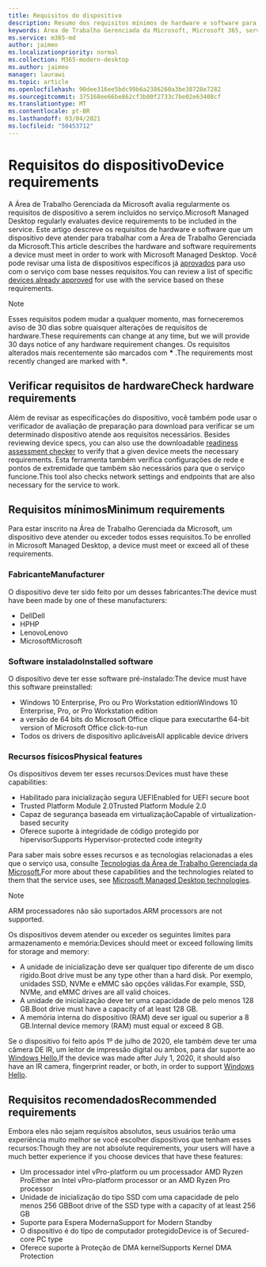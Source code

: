 ```yaml
---
title: Requisitos do dispositivo
description: Resumo dos requisitos mínimos de hardware e software para dispositivos trabalharem com a Área de Trabalho Gerenciada da Microsoft
keywords: Área de Trabalho Gerenciada da Microsoft, Microsoft 365, serviço, documentação
ms.service: m365-md
author: jaimeo
ms.localizationpriority: normal
ms.collection: M365-modern-desktop
ms.author: jaimeo
manager: laurawi
ms.topic: article
ms.openlocfilehash: 90dee316ee5bdc99b6a2386260a3be38728e7282
ms.sourcegitcommit: 375168ee66be862cf3b00f2733c7be02e63408cf
ms.translationtype: MT
ms.contentlocale: pt-BR
ms.lasthandoff: 03/04/2021
ms.locfileid: "50453712"
---
```

# <a name="device-requirements"></a><span data-ttu-id="3fac8-104">Requisitos do dispositivo</span><span class="sxs-lookup"><span data-stu-id="3fac8-104">Device requirements</span></span>

<span data-ttu-id="3fac8-105">A Área de Trabalho Gerenciada da Microsoft avalia regularmente os requisitos de dispositivo a serem incluídos no serviço.</span><span class="sxs-lookup"><span data-stu-id="3fac8-105">Microsoft Managed Desktop regularly evaluates device requirements to be included in the service.</span></span> <span data-ttu-id="3fac8-106">Este artigo descreve os requisitos de hardware e software que um dispositivo deve atender para trabalhar com a Área de Trabalho Gerenciada da Microsoft.</span><span class="sxs-lookup"><span data-stu-id="3fac8-106">This article describes the hardware and software requirements a device must meet in order to work with Microsoft Managed Desktop.</span></span> <span data-ttu-id="3fac8-107">Você pode revisar uma lista de dispositivos específicos já [aprovados](device-list.md) para uso com o serviço com base nesses requisitos.</span><span class="sxs-lookup"><span data-stu-id="3fac8-107">You can review a list of specific [devices already approved](device-list.md) for use with the service based on these requirements.</span></span>

> [!NOTE]
> <span data-ttu-id="3fac8-108">Esses requisitos podem mudar a qualquer momento, mas forneceremos aviso de 30 dias sobre quaisquer alterações de requisitos de hardware.</span><span class="sxs-lookup"><span data-stu-id="3fac8-108">These requirements can change at any time, but we will provide 30 days notice of any hardware requirement changes.</span></span> <span data-ttu-id="3fac8-109">Os requisitos alterados mais recentemente são marcados com **\*** .</span><span class="sxs-lookup"><span data-stu-id="3fac8-109">The requirements most recently changed are marked with **\***.</span></span> 

## <a name="check-hardware-requirements"></a><span data-ttu-id="3fac8-110">Verificar requisitos de hardware</span><span class="sxs-lookup"><span data-stu-id="3fac8-110">Check hardware requirements</span></span>

<span data-ttu-id="3fac8-111">Além de revisar as especificações do dispositivo, você também pode usar o verificador de avaliação de preparação para download para verificar se um determinado dispositivo atende aos requisitos necessários. [](../get-ready/readiness-assessment-downloadable.md)</span><span class="sxs-lookup"><span data-stu-id="3fac8-111">Besides reviewing device specs, you can also use the downloadable [readiness assessment checker](../get-ready/readiness-assessment-downloadable.md) to verify that a given device meets the necessary requirements.</span></span> <span data-ttu-id="3fac8-112">Esta ferramenta também verifica configurações de rede e pontos de extremidade que também são necessários para que o serviço funcione.</span><span class="sxs-lookup"><span data-stu-id="3fac8-112">This tool also checks network settings and endpoints that are also necessary for the service to work.</span></span>

## <a name="minimum-requirements"></a><span data-ttu-id="3fac8-113">Requisitos mínimos</span><span class="sxs-lookup"><span data-stu-id="3fac8-113">Minimum requirements</span></span>

<span data-ttu-id="3fac8-114">Para estar inscrito na Área de Trabalho Gerenciada da Microsoft, um dispositivo deve atender ou exceder todos esses requisitos.</span><span class="sxs-lookup"><span data-stu-id="3fac8-114">To be enrolled in Microsoft Managed Desktop, a device must meet or exceed all of these requirements.</span></span>

### <a name="manufacturer"></a><span data-ttu-id="3fac8-115">Fabricante</span><span class="sxs-lookup"><span data-stu-id="3fac8-115">Manufacturer</span></span>

<span data-ttu-id="3fac8-116">O dispositivo deve ter sido feito por um desses fabricantes:</span><span class="sxs-lookup"><span data-stu-id="3fac8-116">The device must have been made by one of these manufacturers:</span></span>

- <span data-ttu-id="3fac8-117">Dell</span><span class="sxs-lookup"><span data-stu-id="3fac8-117">Dell</span></span>
- <span data-ttu-id="3fac8-118">HP</span><span class="sxs-lookup"><span data-stu-id="3fac8-118">HP</span></span>
- <span data-ttu-id="3fac8-119">Lenovo</span><span class="sxs-lookup"><span data-stu-id="3fac8-119">Lenovo</span></span>
- <span data-ttu-id="3fac8-120">Microsoft</span><span class="sxs-lookup"><span data-stu-id="3fac8-120">Microsoft</span></span>


### <a name="installed-software"></a><span data-ttu-id="3fac8-121">Software instalado</span><span class="sxs-lookup"><span data-stu-id="3fac8-121">Installed software</span></span>

<span data-ttu-id="3fac8-122">O dispositivo deve ter esse software pré-instalado:</span><span class="sxs-lookup"><span data-stu-id="3fac8-122">The device must have this software preinstalled:</span></span>

- <span data-ttu-id="3fac8-123">Windows 10 Enterprise, Pro ou Pro Workstation edition</span><span class="sxs-lookup"><span data-stu-id="3fac8-123">Windows 10 Enterprise, Pro, or Pro Workstation edition</span></span>
- <span data-ttu-id="3fac8-124">a versão de 64 bits do Microsoft Office clique para executar</span><span class="sxs-lookup"><span data-stu-id="3fac8-124">the 64-bit version of Microsoft Office click-to-run</span></span> 
- <span data-ttu-id="3fac8-125">Todos os drivers de dispositivo aplicáveis</span><span class="sxs-lookup"><span data-stu-id="3fac8-125">All applicable device drivers</span></span>


### <a name="physical-features"></a><span data-ttu-id="3fac8-126">Recursos físicos</span><span class="sxs-lookup"><span data-stu-id="3fac8-126">Physical features</span></span>

<span data-ttu-id="3fac8-127">Os dispositivos devem ter esses recursos:</span><span class="sxs-lookup"><span data-stu-id="3fac8-127">Devices must have these capabilities:</span></span>

- <span data-ttu-id="3fac8-128">Habilitado para inicialização segura UEFI</span><span class="sxs-lookup"><span data-stu-id="3fac8-128">Enabled for UEFI secure boot</span></span> 
- <span data-ttu-id="3fac8-129">Trusted Platform Module 2.0</span><span class="sxs-lookup"><span data-stu-id="3fac8-129">Trusted Platform Module 2.0</span></span> 
- <span data-ttu-id="3fac8-130">Capaz de segurança baseada em virtualização</span><span class="sxs-lookup"><span data-stu-id="3fac8-130">Capable of virtualization-based security</span></span> 
- <span data-ttu-id="3fac8-131">Oferece suporte à integridade de código protegido por hipervisor</span><span class="sxs-lookup"><span data-stu-id="3fac8-131">Supports Hypervisor-protected code integrity</span></span> 

<span data-ttu-id="3fac8-132">Para saber mais sobre esses recursos e as tecnologias relacionadas a eles que o serviço usa, consulte [Tecnologias da Área de Trabalho Gerenciada da Microsoft.](../intro/technologies.md)</span><span class="sxs-lookup"><span data-stu-id="3fac8-132">For more about these capabilities and the technologies related to them that the service uses, see [Microsoft Managed Desktop technologies](../intro/technologies.md).</span></span>

> [!NOTE]
> <span data-ttu-id="3fac8-133">ARM processadores não são suportados.</span><span class="sxs-lookup"><span data-stu-id="3fac8-133">ARM processors are not supported.</span></span>

<span data-ttu-id="3fac8-134">Os dispositivos devem atender ou exceder os seguintes limites para armazenamento e memória:</span><span class="sxs-lookup"><span data-stu-id="3fac8-134">Devices should meet or exceed following limits for storage and memory:</span></span>

- <span data-ttu-id="3fac8-135">A unidade de inicialização deve ser qualquer tipo diferente de um disco rígido.</span><span class="sxs-lookup"><span data-stu-id="3fac8-135">Boot drive must be any type other than a hard disk.</span></span> <span data-ttu-id="3fac8-136">Por exemplo, unidades SSD, NVMe e eMMC são opções válidas.</span><span class="sxs-lookup"><span data-stu-id="3fac8-136">For example, SSD, NVMe, and eMMC drives are all valid choices.</span></span>
- <span data-ttu-id="3fac8-137">A unidade de inicialização deve ter uma capacidade de pelo menos 128 GB.</span><span class="sxs-lookup"><span data-stu-id="3fac8-137">Boot drive must have a capacity of at least 128 GB.</span></span>
- <span data-ttu-id="3fac8-138">A memória interna do dispositivo (RAM) deve ser igual ou superior a 8 GB.</span><span class="sxs-lookup"><span data-stu-id="3fac8-138">Internal device memory (RAM) must equal or exceed 8 GB.</span></span>

<span data-ttu-id="3fac8-139">Se o dispositivo foi feito após 1º de julho de 2020, ele também deve ter uma câmera DE IR, um leitor de impressão digital ou ambos, para dar suporte ao [Windows Hello.](https://docs.microsoft.com/windows-hardware/design/device-experiences/windows-hello-enhanced-sign-in-security)</span><span class="sxs-lookup"><span data-stu-id="3fac8-139">If the device was made after July 1, 2020, it should also have an IR camera, fingerprint reader, or both, in order to support [Windows Hello](https://docs.microsoft.com/windows-hardware/design/device-experiences/windows-hello-enhanced-sign-in-security).</span></span>

## <a name="recommended-requirements"></a><span data-ttu-id="3fac8-140">Requisitos recomendados</span><span class="sxs-lookup"><span data-stu-id="3fac8-140">Recommended requirements</span></span>

<span data-ttu-id="3fac8-141">Embora eles não sejam requisitos absolutos, seus usuários terão uma experiência muito melhor se você escolher dispositivos que tenham esses recursos:</span><span class="sxs-lookup"><span data-stu-id="3fac8-141">Though they are not absolute requirements, your users will have a much better experience if you choose devices that have these features:</span></span>

- <span data-ttu-id="3fac8-142">Um processador intel vPro-platform ou um processador AMD Ryzen Pro</span><span class="sxs-lookup"><span data-stu-id="3fac8-142">Either an Intel vPro-platform processor or an AMD Ryzen Pro processor</span></span>
- <span data-ttu-id="3fac8-143">Unidade de inicialização do tipo SSD com uma capacidade de pelo menos 256 GB</span><span class="sxs-lookup"><span data-stu-id="3fac8-143">Boot drive of the SSD type with a capacity of at least 256 GB</span></span>
- <span data-ttu-id="3fac8-144">Suporte para Espera Moderna</span><span class="sxs-lookup"><span data-stu-id="3fac8-144">Support for Modern Standby</span></span>
- <span data-ttu-id="3fac8-145">O dispositivo é do tipo de computador protegido</span><span class="sxs-lookup"><span data-stu-id="3fac8-145">Device is of Secured-core PC type</span></span>
- <span data-ttu-id="3fac8-146">Oferece suporte à Proteção de DMA kernel</span><span class="sxs-lookup"><span data-stu-id="3fac8-146">Supports Kernel DMA Protection</span></span>

